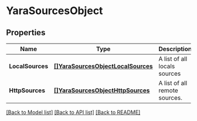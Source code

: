 # YaraSourcesObject

## Properties

Name | Type | Description | Notes
------------ | ------------- | ------------- | -------------
**LocalSources** | [**[]YaraSourcesObjectLocalSources**](YaraSourcesObject_local_sources.md) | A list of all locals sources | [optional] 
**HttpSources** | [**[]YaraSourcesObjectHttpSources**](YaraSourcesObject_http_sources.md) | A list of all remote sources. | [optional] 

[[Back to Model list]](../README.md#documentation-for-models) [[Back to API list]](../README.md#documentation-for-api-endpoints) [[Back to README]](../README.md)


